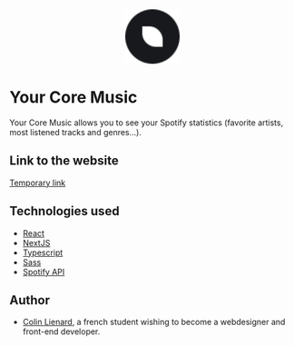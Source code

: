 <div align="center">
  <img src="public/images/svg/logo.svg" width="96" height="96"/>
</div>

# Your Core Music

Your Core Music allows you to see your Spotify statistics (favorite artists, most listened tracks and genres...).

## Link to the website

[Temporary link](https://your-core-music-colinlienard.vercel.app/fr)

## Technologies used

- [React](https://fr.reactjs.org/)
- [NextJS](https://nextjs.org/)
- [Typescript](https://www.typescriptlang.org/)
- [Sass](https://sass-lang.com/)
- [Spotify API](https://developer.spotify.com/)

## Author

- [Colin Lienard](https://colin-lienard.fr/), a french student wishing to become a webdesigner and front-end developer.